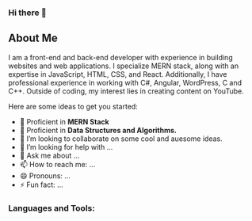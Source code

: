 ### Hi there 👋


<h2>About Me</h2>

I am a front-end and back-end developer with experience in building websites and web applications. I specialize MERN stack, along with an expertise in JavaScript, HTML, CSS, and React. Additionally, I have professional experience in working with C#, Angular, WordPress, C and C++.
Outside of coding, my interest lies in creating content on YouTube.

Here are some ideas to get you started:

- 🔭 Proficient in <b>MERN Stack</b>
- 🌱 Proficient in <b>Data Structures and Algorithms.</b>
- 👯 I’m looking to collaborate on some cool and auesome ideas.
- 🤔 I’m looking for help with ...
- 💬 Ask me about ...
- 📫 How to reach me: ...
- 😄 Pronouns: ...
- ⚡ Fun fact: ...

<h3>Languages and Tools:</h3>
<div>
        <img src="https://cdn-icons-png.flaticon.com/512/732/732212.png" alt="">
    </div>
